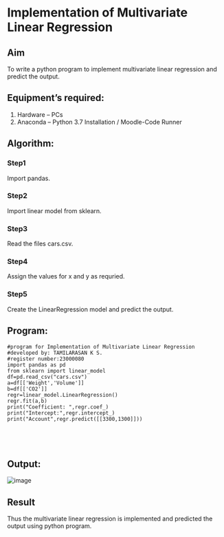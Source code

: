 # Implementation of Multivariate Linear Regression
## Aim
To write a python program to implement multivariate linear regression and predict the output.
## Equipment’s required:
1.	Hardware – PCs
2.	Anaconda – Python 3.7 Installation / Moodle-Code Runner
## Algorithm:
### Step1
Import pandas.

### Step2
Import linear model from sklearn.
### Step3
Read the files cars.csv.

### Step4
Assign the values for x and y as requried.

### Step5
Create the LinearRegression model and predict the output.
## Program:
```
#program for Implementation of Multivariate Linear Regression
#developed by: TAMILARASAN K S.
#register number:23000080
import pandas as pd
from sklearn import linear_model
df=pd.read_csv("cars.csv")
a=df[['Weight','Volume']]
b=df[['CO2']]
regr=linear_model.LinearRegression()
regr.fit(a,b)
print("Coefficient: ",regr.coef_)
print("Intercept:",regr.intercept_)
print("Account",regr.predict([[3300,1300]]))





```
## Output:

![image](https://github.com/Lokhnath10/Multivariate-Linear-Regression/assets/138969918/b4a209b3-a4a1-4c4e-b9b8-96c915c88709)


## Result
Thus the multivariate linear regression is implemented and predicted the output using python program.
